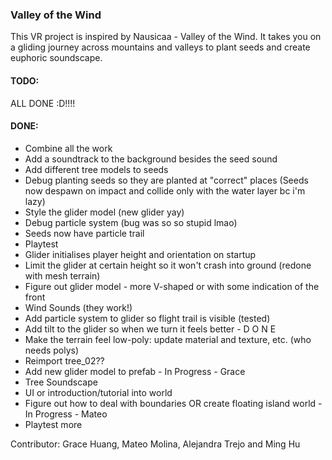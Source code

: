 ### Valley of the Wind

This VR project is inspired by Nausicaa - Valley of the Wind. It takes you on a gliding journey across mountains and valleys to plant seeds and create euphoric soundscape.

#### TODO:

ALL DONE :D!!!!

#### DONE:
- Combine all the work
- Add a soundtrack to the background besides the seed sound
- Add different tree models to seeds
- Debug planting seeds so they are planted at "correct" places (Seeds now despawn on impact and collide only with the water layer bc i'm lazy)
- Style the glider model (new glider yay)
- Debug particle system (bug was so so stupid lmao)
- Seeds now have particle trail
- Playtest
- Glider initialises player height and orientation on startup
- Limit the glider at certain height so it won't crash into ground (redone with mesh terrain)
- Figure out glider model - more V-shaped or with some indication of the front
- Wind Sounds (they work!)
- Add particle system to glider so flight trail is visible (tested)
- Add tilt to the glider so when we turn it feels better - D O N E
- Make the terrain feel low-poly: update material and texture, etc. (who needs polys)
- Reimport tree_02??
- Add new glider model to prefab - In Progress - Grace
- Tree Soundscape
- UI or introduction/tutorial into world
- Figure out how to deal with boundaries OR create floating island world -In Progress - Mateo
- Playtest more

Contributor: Grace Huang, Mateo Molina, Alejandra Trejo and Ming Hu

